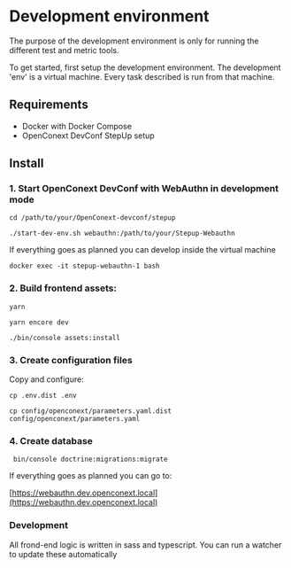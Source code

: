 Development environment
======================

The purpose of the development environment is only for running the different test and metric tools.

To get started, first setup the development environment. The development 'env' is a virtual machine. Every task described is run
from that machine.  

Requirements
-------------------
- Docker with Docker Compose
- OpenConext DevConf StepUp setup

Install
-------------------

### 1. Start OpenConext DevConf with WebAuthn in development mode 

``` cd /path/to/your/OpenConext-devconf/stepup ``` 
 
``` ./start-dev-env.sh webauthn:/path/to/your/Stepup-Webauthn ```

If everything goes as planned you can develop inside the virtual machine

``` docker exec -it stepup-webauthn-1 bash ```


### 2. Build frontend assets:

``` yarn ```

``` yarn encore dev ```

``` ./bin/console assets:install ```

### 3. Create configuration files

Copy and configure:
 
```cp .env.dist .env```

```cp config/openconext/parameters.yaml.dist config/openconext/parameters.yaml```

### 4. Create database
``` 
 bin/console doctrine:migrations:migrate
``` 

If everything goes as planned you can go to:

[https://webauthn.dev.openconext.local](https://webauthn.dev.openconext.local)

### Development

All frond-end logic is written in sass and typescript. You can run a watcher to update these automatically

